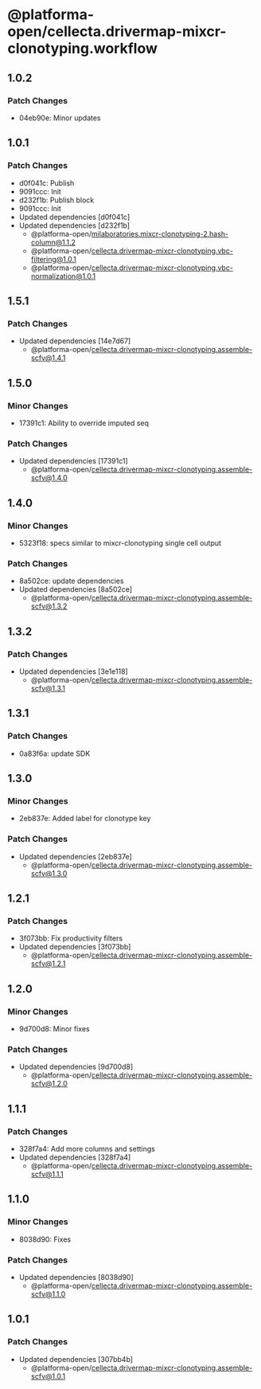 # @platforma-open/cellecta.drivermap-mixcr-clonotyping.workflow

## 1.0.2

### Patch Changes

- 04eb90e: Minor updates

## 1.0.1

### Patch Changes

- d0f041c: Publish
- 9091ccc: Init
- d232f1b: Publish block
- 9091ccc: Init
- Updated dependencies [d0f041c]
- Updated dependencies [d232f1b]
  - @platforma-open/milaboratories.mixcr-clonotyping-2.hash-column@1.1.2
  - @platforma-open/cellecta.drivermap-mixcr-clonotyping.vbc-filtering@1.0.1
  - @platforma-open/cellecta.drivermap-mixcr-clonotyping.vbc-normalization@1.0.1

## 1.5.1

### Patch Changes

- Updated dependencies [14e7d67]
  - @platforma-open/cellecta.drivermap-mixcr-clonotyping.assemble-scfv@1.4.1

## 1.5.0

### Minor Changes

- 17391c1: Ability to override imputed seq

### Patch Changes

- Updated dependencies [17391c1]
  - @platforma-open/cellecta.drivermap-mixcr-clonotyping.assemble-scfv@1.4.0

## 1.4.0

### Minor Changes

- 5323f18: specs similar to mixcr-clonotyping single cell output

### Patch Changes

- 8a502ce: update dependencies
- Updated dependencies [8a502ce]
  - @platforma-open/cellecta.drivermap-mixcr-clonotyping.assemble-scfv@1.3.2

## 1.3.2

### Patch Changes

- Updated dependencies [3e1e118]
  - @platforma-open/cellecta.drivermap-mixcr-clonotyping.assemble-scfv@1.3.1

## 1.3.1

### Patch Changes

- 0a83f6a: update SDK

## 1.3.0

### Minor Changes

- 2eb837e: Added label for clonotype key

### Patch Changes

- Updated dependencies [2eb837e]
  - @platforma-open/cellecta.drivermap-mixcr-clonotyping.assemble-scfv@1.3.0

## 1.2.1

### Patch Changes

- 3f073bb: Fix productivity filters
- Updated dependencies [3f073bb]
  - @platforma-open/cellecta.drivermap-mixcr-clonotyping.assemble-scfv@1.2.1

## 1.2.0

### Minor Changes

- 9d700d8: Minor fixes

### Patch Changes

- Updated dependencies [9d700d8]
  - @platforma-open/cellecta.drivermap-mixcr-clonotyping.assemble-scfv@1.2.0

## 1.1.1

### Patch Changes

- 328f7a4: Add more columns and settings
- Updated dependencies [328f7a4]
  - @platforma-open/cellecta.drivermap-mixcr-clonotyping.assemble-scfv@1.1.1

## 1.1.0

### Minor Changes

- 8038d90: Fixes

### Patch Changes

- Updated dependencies [8038d90]
  - @platforma-open/cellecta.drivermap-mixcr-clonotyping.assemble-scfv@1.1.0

## 1.0.1

### Patch Changes

- Updated dependencies [307bb4b]
  - @platforma-open/cellecta.drivermap-mixcr-clonotyping.assemble-scfv@1.0.1
